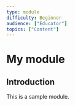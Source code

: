 ```yaml
---
type: module
difficulty: Beginner
audience: ["Educator"]
topics: ["Content"]
---
```


# My module

## Introduction

This is a sample module.
